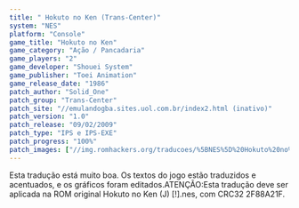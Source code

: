 ```yaml
---
title: " Hokuto no Ken (Trans-Center)"
system: "NES"
platform: "Console"
game_title: "Hokuto no Ken"
game_category: "Ação / Pancadaria"
game_players: "2"
game_developer: "Shouei System"
game_publisher: "Toei Animation"
game_release_date: "1986"
patch_author: "Solid_One"
patch_group: "Trans-Center"
patch_site: "//emulandogba.sites.uol.com.br/index2.html (inativo)"
patch_version: "1.0"
patch_release: "09/02/2009"
patch_type: "IPS e IPS-EXE"
patch_progress: "100%"
patch_images: ["//img.romhackers.org/traducoes/%5BNES%5D%20Hokuto%20no%20Ken%20-%20Trans-Center%20-%201.png","//img.romhackers.org/traducoes/%5BNES%5D%20Hokuto%20no%20Ken%20-%20Trans-Center%20-%202.png","//img.romhackers.org/traducoes/%5BNES%5D%20Hokuto%20no%20Ken%20-%20Trans-Center%20-%203.png"]
---
```

Esta tradução está muito boa. Os textos do jogo estão traduzidos e acentuados, e os gráficos foram editados.ATENÇÃO:Esta tradução deve ser aplicada na ROM original Hokuto no Ken (J) [!].nes, com CRC32 2F88A21F.